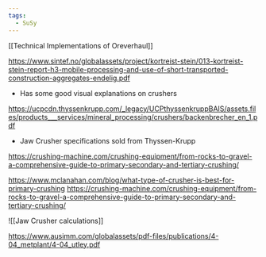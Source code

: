 ```yaml
---
tags:
  - SuSy
---
```

[[Technical Implementations of Oreverhaul]]

https://www.sintef.no/globalassets/project/kortreist-stein/013-kortreist-stein-report-h3-mobile-processing-and-use-of-short-transported-construction-aggregates-endelig.pdf
- Has some good visual explanations on crushers 

https://ucpcdn.thyssenkrupp.com/_legacy/UCPthyssenkruppBAIS/assets.files/products___services/mineral_processing/crushers/backenbrecher_en_1.pdf
- Jaw Crusher specifications sold from Thyssen-Krupp

https://crushing-machine.com/crushing-equipment/from-rocks-to-gravel-a-comprehensive-guide-to-primary-secondary-and-tertiary-crushing/

https://www.mclanahan.com/blog/what-type-of-crusher-is-best-for-primary-crushing
https://crushing-machine.com/crushing-equipment/from-rocks-to-gravel-a-comprehensive-guide-to-primary-secondary-and-tertiary-crushing/

![[Jaw Crusher calculations]]

https://www.ausimm.com/globalassets/pdf-files/publications/4-04_metplant/4-04_utley.pdf